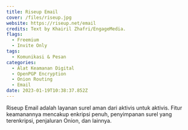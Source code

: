 ```yaml
---
title: Riseup Email
cover: /files/riseup.jpg
website: https://riseup.net/email
credits: Text by Khairil Zhafri/EngageMedia.
flags:
  - Freemium
  - Invite Only
tags:
  - Komunikasi & Pesan
categories:
  - Alat Keamanan Digital
  - OpenPGP Encryption
  - Onion Routing
  - Email
date: 2023-01-19T10:38:37.852Z
---
```

Riseup Email adalah layanan surel aman dari aktivis untuk aktivis. Fitur keamanannya mencakup enkripsi penuh, penyimpanan surel yang terenkripsi, penjaluran Onion, dan lainnya.